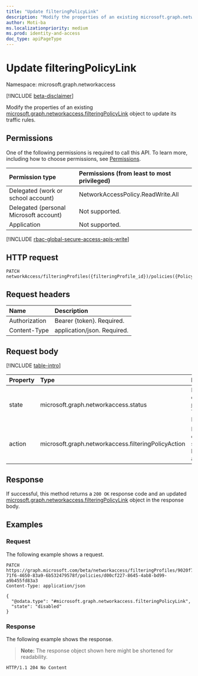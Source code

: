 ```yaml
---
title: "Update filteringPolicyLink"
description: "Modify the properties of an existing microsoft.graph.networkaccess.filteringPolicyLink object to update its traffic rules."
author: Moti-ba
ms.localizationpriority: medium
ms.prod: identity-and-access
doc_type: apiPageType
---
```


# Update filteringPolicyLink
Namespace: microsoft.graph.networkaccess

[!INCLUDE [beta-disclaimer](../../includes/beta-disclaimer.md)]

Modify the properties of an existing [microsoft.graph.networkaccess.filteringPolicyLink](../resources/networkaccess-filteringpolicylink.md) object to update its traffic rules.

## Permissions
One of the following permissions is required to call this API. To learn more, including how to choose permissions, see [Permissions](/graph/permissions-reference).

|Permission type|Permissions (from least to most privileged)|
|:---|:---|
|Delegated (work or school account)|NetworkAccessPolicy.ReadWrite.All|
|Delegated (personal Microsoft account)|Not supported.|
|Application|Not supported.|

[!INCLUDE [rbac-global-secure-access-apis-write](../includes/rbac-for-apis/rbac-global-secure-access-apis-write.md)]

## HTTP request

<!-- {
  "blockType": "ignored"
}
-->
``` http
PATCH networkAccess/filteringProfiles({filteringProfile_id})/policies({Policy_link_id})
```

## Request headers
|Name|Description|
|:---|:---|
|Authorization|Bearer {token}. Required.|
|Content-Type|application/json. Required.|

## Request body
[!INCLUDE [table-intro](../../includes/update-property-table-intro.md)]


|Property|Type|Description|
|:---|:---|:---|
|state|microsoft.graph.networkaccess.status| Determines whether the link is enabled or disabled. Inherited from [microsoft.graph.networkaccess.policyLink](../resources/networkaccess-policylink.md). The possible values are: `enabled`, `disabled`. Required.|
|action|microsoft.graph.networkaccess.filteringPolicyAction|Represents actions for filtering policies, offering "block" and "allow" options to specify whether to block or allow access based on the policy. The possible values are: `block`, `allow`. Required.|




## Response
If successful, this method returns a `200 OK` response code and an updated [microsoft.graph.networkaccess.filteringPolicyLink](../resources/networkaccess-filteringpolicylink.md) object in the response body.

## Examples

### Request
The following example shows a request.
<!-- {
  "blockType": "request",
  "name": "update_filteringpolicylink"
}
-->
``` http
PATCH https://graph.microsoft.com/beta/networkaccess/filteringProfiles/9020f79d-71f6-4650-83a9-6b532479578f/policies/d00cf227-8645-4ab8-bd99-a9b455fd83a3
Content-Type: application/json

{
  "@odata.type": "#microsoft.graph.networkaccess.filteringPolicyLink",
  "state": "disabled"
}
```


### Response
The following example shows the response.
>**Note:** The response object shown here might be shortened for readability.
<!-- {
  "blockType": "response",
  "truncated": true
}
-->
``` http
HTTP/1.1 204 No Content
```

